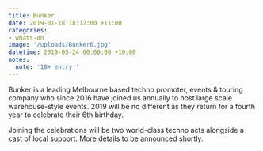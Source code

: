 ```yaml
---
title: Bunker
date: 2019-01-18 18:12:00 +11:00
categories:
- whats-on
image: "/uploads/Bunker6.jpg"
datetime: 2019-05-24 00:00:00 +10:00
notes:
  note: '18+ entry '
---
```


Bunker is a leading Melbourne based techno promoter, events & touring company who since 2016 have joined us annually to host large scale warehouse-style events. 2019 will be no different as they return for a fourth year to celebrate their 6th birthday. 

Joining the celebrations will be two world-class techno acts alongside a cast of local support. More details to be announced shortly.



